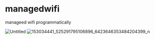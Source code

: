 # managedwifi
manageed wifi programmatically

![Untitled](https://user-images.githubusercontent.com/79098078/108614441-2a663f80-7403-11eb-87ed-7b532c2e0055.png)
![153034441_525291795106896_6423646353484204399_n](https://user-images.githubusercontent.com/79098078/108614446-305c2080-7403-11eb-9ba2-a074982bcb4f.png)
